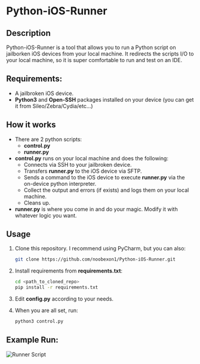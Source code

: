 # Python-iOS-Runner

## Description
Python-iOS-Runner is a tool that allows you to run a Python script on jailborken iOS devices from your local machine.
It redirects the scripts I/O to your local machine, so it is super comfortable to run and test on an IDE.

## Requirements:
- A jailbroken iOS device.
- **Python3** and **Open-SSH** packages installed on your device (you can get it from Sileo/Zebra/Cydia/etc...)

## How it works
- There are 2 python scripts:
  - **control.py**
  - **runner.py**
- **control.py** runs on your local machine and does the following:
  - Connects via SSH to your jailbroken device. 
  - Transfers **runner.py** to the iOS device via SFTP.
  - Sends a command to the iOS device to execute **runner.py** via the on-device python interpreter.
  - Collect the output and errors (if exists) and logs them on your local machine.
  - Cleans up.
- **runner.py** is where you come in and do your magic. Modify it with whatever logic you want.

## Usage

1. Clone this repository. I recommend using PyCharm, but you can also:
   ```bash
   git clone https://github.com/noobexon1/Python-iOS-Runner.git
   
2. Install requirements from **requirements.txt**:
   ```bash
   cd <path_to_cloned_repo>
   pip install -r requirements.txt

3. Edit **config.py** according to your needs.

4. When you are all set, run:
    ```bash
   python3 control.py   

## Example Run:

![Runner Script](docs/Capture.PNG)


